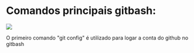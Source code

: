 <h1>Comandos principais gitbash:</h1>
<img src= "img/git init.png>
  <p> Utilizamos esse comando para dar inicio da pasta no gitbash</p>
<img src= "img/git config name e email.png">
  <p>O primeiro comando "git config" é utilizado para logar a conta do github no gitbash</p>


